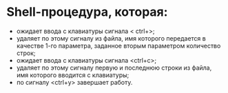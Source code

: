 # Shell-процедура, которая:
* ожидает ввода с клавиатуры сигнала < ctrl+\>;
* удаляет по этому сигналу из файла, имя которого передается в качестве 1-го параметра, заданное вторым параметром количество строк;
* ожидает ввода с клавиатуры сигнала <ctrl+c>;
* удаляет по этому сигналу первую и последнюю строки из файла, имя которого вводится с клавиатуры;
* по сигналу <ctrl+y> завершает работу.
